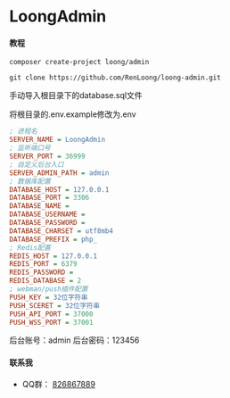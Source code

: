 # LoongAdmin

#### 教程

```binsh
composer create-project loong/admin
```

```binsh
git clone https://github.com/RenLoong/loong-admin.git
```

手动导入根目录下的database.sql文件

将根目录的.env.example修改为.env

```ini
; 进程名
SERVER_NAME = LoongAdmin
; 监听端口号
SERVER_PORT = 36999
; 自定义后台入口
SERVER_ADMIN_PATH = admin
; 数据库配置
DATABASE_HOST = 127.0.0.1
DATABASE_PORT = 3306
DATABASE_NAME = 
DATABASE_USERNAME = 
DATABASE_PASSWORD = 
DATABASE_CHARSET = utf8mb4
DATABASE_PREFIX = php_
; Redis配置
REDIS_HOST = 127.0.0.1
REDIS_PORT = 6379
REDIS_PASSWORD =
REDIS_DATABASE = 2
; webman/push插件配置
PUSH_KEY = 32位字符串
PUSH_SCERET = 32位字符串
PUSH_API_PORT = 37000
PUSH_WSS_PORT = 37001
```

后台账号：admin
后台密码：123456

#### 联系我

- QQ群：
[826867889](https://h5.qun.qq.com/h5/qun-share-page/?_wv=1027&k=FhjcGB-hY66iJSPySAoJs-vxtT0zqbtR&authKey=qdPxxwMiApBT4tU8mk5dubgDODo8tSYemfW36kY6k0uT5lPFgS9nQCSQn4niYJlm&market_channel_source=826867889_1&noverify=0&group_code=826867889)